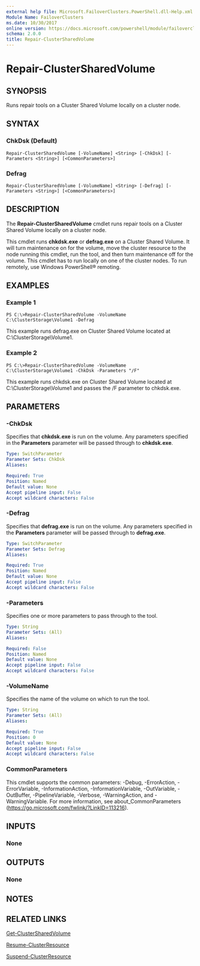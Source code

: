 ```yaml
---
external help file: Microsoft.FailoverClusters.PowerShell.dll-Help.xml
Module Name: FailoverClusters
ms.date: 10/30/2017
online version: https://docs.microsoft.com/powershell/module/failoverclusters/repair-clustersharedvolume?view=windowsserver2012r2-ps&wt.mc_id=ps-gethelp
schema: 2.0.0
title: Repair-ClusterSharedVolume
---
```


# Repair-ClusterSharedVolume

## SYNOPSIS
Runs repair tools on a Cluster Shared Volume locally on a cluster node.

## SYNTAX

### ChkDsk (Default)
```
Repair-ClusterSharedVolume [-VolumeName] <String> [-ChkDsk] [-Parameters <String>] [<CommonParameters>]
```

### Defrag
```
Repair-ClusterSharedVolume [-VolumeName] <String> [-Defrag] [-Parameters <String>] [<CommonParameters>]
```

## DESCRIPTION
The **Repair-ClusterSharedVolume** cmdlet runs repair tools on a Cluster Shared Volume locally on a cluster node.

This cmdlet runs **chkdsk.exe** or **defrag.exe** on a Cluster Shared Volume.
It will turn maintenance on for the volume, move the cluster resource to the node running this cmdlet, run the tool, and then turn maintenance off for the volume.
This cmdlet has to run locally on one of the cluster nodes.
To run remotely, use Windows PowerShell® remoting.

## EXAMPLES

### Example 1
```
PS C:\>Repair-ClusterSharedVolume -VolumeName C:\ClusterStorage\Volume1 -Defrag
```

This example runs defrag.exe on Cluster Shared Volume located at C:\ClusterStorage\Volume1.

### Example 2
```
PS C:\>Repair-ClusterSharedVolume -VolumeName C:\ClusterStorage\Volume1 -ChkDsk -Parameters "/F"
```

This example runs chkdsk.exe on Cluster Shared Volume located at C:\ClusterStorage\Volume1 and passes the /F parameter to chkdsk.exe.

## PARAMETERS

### -ChkDsk
Specifies that **chkdsk.exe** is run on the volume.
Any parameters specified in the **Parameters** parameter will be passed through to **chkdsk.exe**.

```yaml
Type: SwitchParameter
Parameter Sets: ChkDsk
Aliases: 

Required: True
Position: Named
Default value: None
Accept pipeline input: False
Accept wildcard characters: False
```

### -Defrag
Specifies that **defrag.exe** is run on the volume.
Any parameters specified in the **Parameters** parameter will be passed through to **defrag.exe**.

```yaml
Type: SwitchParameter
Parameter Sets: Defrag
Aliases: 

Required: True
Position: Named
Default value: None
Accept pipeline input: False
Accept wildcard characters: False
```

### -Parameters
Specifies one or more parameters to pass through to the tool.

```yaml
Type: String
Parameter Sets: (All)
Aliases: 

Required: False
Position: Named
Default value: None
Accept pipeline input: False
Accept wildcard characters: False
```

### -VolumeName
Specifies the name of the volume on which to run the tool.

```yaml
Type: String
Parameter Sets: (All)
Aliases: 

Required: True
Position: 0
Default value: None
Accept pipeline input: False
Accept wildcard characters: False
```

### CommonParameters
This cmdlet supports the common parameters: -Debug, -ErrorAction, -ErrorVariable, -InformationAction, -InformationVariable, -OutVariable, -OutBuffer, -PipelineVariable, -Verbose, -WarningAction, and -WarningVariable. For more information, see about_CommonParameters (https://go.microsoft.com/fwlink/?LinkID=113216).

## INPUTS

### None

## OUTPUTS

### None

## NOTES

## RELATED LINKS

[Get-ClusterSharedVolume](./Get-ClusterSharedVolume.md)

[Resume-ClusterResource](./Resume-ClusterResource.md)

[Suspend-ClusterResource](./Suspend-ClusterResource.md)

